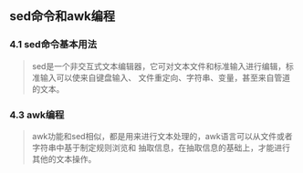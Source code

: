 ## sed命令和awk编程
### 4.1 sed命令基本用法
> sed是一个非交互式文本编辑器，它可对文本文件和标准输入进行编辑，标准输入可以使来自键盘输入、
文件重定向、字符串、变量，甚至来自管道的文本。

### 4.3 awk编程
> awk功能和sed相似，都是用来进行文本处理的，awk语言可以从文件或者字符串中基于制定规则浏览和
抽取信息，在抽取信息的基础上，才能进行其他的文本操作。